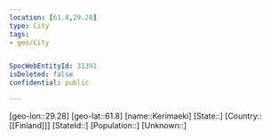 ```yaml
---
location: [61.8,29.28]
type: City
tags:
- geo/City


SpocWebEntityId: 31391
isDeleted: false
confidential: public

---
```

[geo-lon::29.28]
[geo-lat::61.8]
[name::Kerimaeki]
[State::]
[Country::[[Finland]]]
[StateId::]
[Population::]
[Unknown::]

